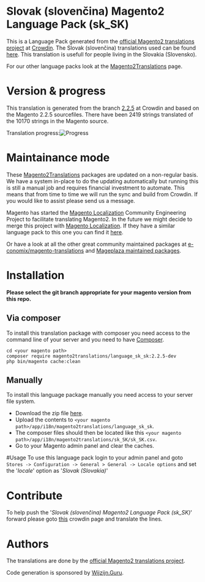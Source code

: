 # Slovak (slovenčina) Magento2 Language Pack (sk_SK)
This is a Language Pack generated from the [official Magento2 translations project](https://crowdin.com/project/magento-2) at [Crowdin](https://crowdin.com).
The Slovak (slovenčina) translations used can be found [here](https://crowdin.com/project/magento-2/sk).
This translation is usefull for people living in the Slovakia (Slovensko).

For our other language packs look at the [Magento2Translations](http://magento2translations.github.io/) page.

# Version & progress
This translation is generated from the branch [2.2.5](https://crowdin.com/project/magento-2/sk#/2.2.5) at Crowdin and based on the Magento 2.2.5 sourcefiles.
There have been  2419 strings translated of the 10170 strings in the Magento source.

Translation progress:![Progress](http://progressed.io/bar/24)

# Maintainance mode
These [Magento2Translations](http://magento2translations.github.io/) packages are updated on a non-regular basis. We have a system in-place to do the updating automatically but running this is still a manual job and requires financial investment to automate.
This means that from time to time we will run the sync and build from Crowdin. If you would like to assist please send us a message.

Magento has started the [Magento Localization](https://github.com/magento-l10n) Community Engineering Project to facilitate translating Magento2.
In the future we might decide to merge this project with [Magento Localization](https://github.com/magento-l10n).
If they have a similar language pack to this one you can find it [here](https://github.com/magento-l10n/language-sk_SK).

Or have a look at all the other great community maintained packages at [e-conomix/magento-translations](https://github.com/e-conomix/magento-translations) and [Mageplaza maintained packages](https://github.com/mageplaza?q=language).

# Installation
**Please select the git branch appropriate for your magento version from this repo.**
## Via composer
To install this translation package with composer you need access to the command line of your server and you need to have [Composer](https://getcomposer.org).
```
cd <your magento path>
composer require magento2translations/language_sk_sk:2.2.5-dev
php bin/magento cache:clean
```
## Manually
To install this language package manually you need access to your server file system.
* Download the zip file [here](https://github.com/Magento2Translations/language_sk_sk/archive/2.2.5.zip).
* Upload the contents to `<your magento path>/app/i18n/magento2translations/language_sk_sk`.
* The composer files should then be located like this `<your magento path>/app/i18n/magento2translations/sk_SK/sk_SK.csv`.
* Go to your Magento admin panel and clear the caches.

#Usage
To use this language pack login to your admin panel and goto `Stores -> Configuration -> General > General -> Locale options` and set the '*locale*' option as '*Slovak (Slovakia)*'

# Contribute
To help push the '*Slovak (slovenčina) Magento2 Language Pack (sk_SK)*' forward please goto [this](https://crowdin.com/project/magento-2/sk) crowdin page and translate the lines.

# Authors
The translations are done by the [official Magento2 translations project](https://crowdin.com/project/magento-2).

Code generation is sponsored by [Wijzijn.Guru](http://www.wijzijn.guru/).
